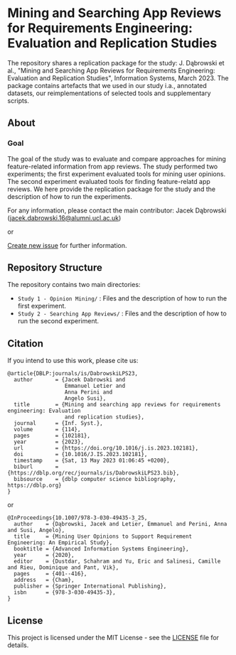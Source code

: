 # Mining and Searching App Reviews for Requirements Engineering: Evaluation and Replication Studies

The repository shares a replication package for the study: J. Dąbrowski et al.,
"Mining and Searching App Reviews for Requirements Engineering: Evaluation and Replication Studies", Information Systems, March 2023. The package contains artefacts that we used in our study i.a., annotated datasets, our reimplementations of selected tools and supplementary scripts.

## About

### Goal

The goal of the study was to evaluate and compare approaches for mining feature-related information from app reviews. The study performed two experiments; the first experiment evaluated tools for mining user opinions. The second experiment evaluated tools for finding feature-relatd app reviews. We here provide the replication package for the study and the description of how to run the experiments.

For any information, please contact the main contributor: Jacek Dąbrowski (jacek.dabrowski.16@alumni.ucl.ac.uk)

or

[Create new issue](https://github.com/jsdabrowski/IS-22/issues/new) for further information.

## Repository Structure

The repository contains two main directories:

- ``` Study 1 - Opinion Mining/ ``` : Files and the description of how to run the first experiment.
- ``` Study 2 - Searching App Reviews/ ``` : Files and the description of how to run the second experiment.

## Citation

If you intend to use this work, please cite us:

```
@article{DBLP:journals/is/DabrowskiLPS23,
  author       = {Jacek Dabrowski and
                  Emmanuel Letier and
                  Anna Perini and
                  Angelo Susi},
  title        = {Mining and searching app reviews for requirements engineering: Evaluation
                  and replication studies},
  journal      = {Inf. Syst.},
  volume       = {114},
  pages        = {102181},
  year         = {2023},
  url          = {https://doi.org/10.1016/j.is.2023.102181},
  doi          = {10.1016/J.IS.2023.102181},
  timestamp    = {Sat, 13 May 2023 01:06:45 +0200},
  biburl       = {https://dblp.org/rec/journals/is/DabrowskiLPS23.bib},
  bibsource    = {dblp computer science bibliography, https://dblp.org}
}
```

or

```
@InProceedings{10.1007/978-3-030-49435-3_25,
  author    = {Dąbrowski, Jacek and Letier, Emmanuel and Perini, Anna and Susi, Angelo},
  title     = {Mining User Opinions to Support Requirement Engineering: An Empirical Study},
  booktitle = {Advanced Information Systems Engineering},
  year      = {2020},
  editor    = {Dustdar, Schahram and Yu, Eric and Salinesi, Camille and Rieu, Dominique and Pant, Vik},
  pages     = {401--416},
  address   = {Cham},
  publisher = {Springer International Publishing},
  isbn      = {978-3-030-49435-3},
}

```

## License

This project is licensed under the MIT License - see the [LICENSE](LICENSE.txt) file for details.
